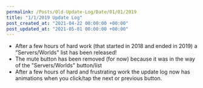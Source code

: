 ```yaml
---
permalink: /Posts/Old-Update-Log/Date/01/01/2019
title: "1/1/2019 Update Log"
post_created_at: "2021-04-22 00:00:00 +00:00"
post_updated_at: "2021-05-01 00:00:00 +00:00"
---
```


* After a few hours of hard work (that started in 2018 and ended in 2019) a "Servers/Worlds" list has been released!
* The mute button has been removed (for now) because it was in the way of the "Servers/Worlds" button/list
* After a few hours of hard and frustrating work the update log now has animations when you click/tap the next or previous button.